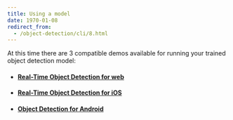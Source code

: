 ```yaml
---
title: Using a model
date: 1970-01-08
redirect_from:
  - /object-detection/cli/8.html
---
```

At this time there are 3 compatible demos available for running your trained object detection model:
- #### [Real-Time Object Detection for web](https://github.com/cloud-annotations/object-detection-react-app/)
- #### [Real-Time Object Detection for iOS](https://github.com/cloud-annotations/object-detection-ios/)
- #### [Object Detection for Android](https://github.com/cloud-annotations/object-detection-android/)

